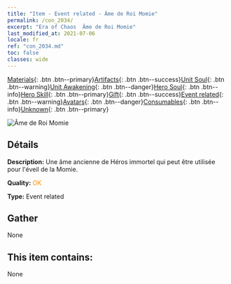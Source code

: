 ```yaml
---
title: "Item - Event related - Âme de Roi Momie"
permalink: /con_2034/
excerpt: "Era of Chaos  Âme de Roi Momie"
last_modified_at: 2021-07-06
locale: fr
ref: "con_2034.md"
toc: false
classes: wide
---
```

 [Materials](/ItemsFR/){: .btn .btn--primary}[Artifacts](/ItemsFR/Artifacts/){: .btn .btn--success}[Unit Soul](/ItemsFR/UnitSoul/){: .btn .btn--warning}[Unit Awakening](/ItemsFR/UnitAwakening/){: .btn .btn--danger}[Hero Soul](/ItemsFR/HeroSoul/){: .btn .btn--info}[Hero Skill](/ItemsFR/HeroSkill/){: .btn .btn--primary}[Gift](/ItemsFR/Gift/){: .btn .btn--success}[Event related](/ItemsFR/Events/){: .btn .btn--warning}[Avatars](/ItemsFR/Avatars/){: .btn .btn--danger}[Consumables](/ItemsFR/Consumables/){: .btn .btn--info}[Unknown](/ItemsFR/Unknown/){: .btn .btn--primary}

 ![Âme de Roi Momie](/images/t/juexing_308.jpg)

## Détails
 **Description:** Une âme ancienne de Héros immortel qui peut être utilisée pour l'éveil de la Momie.

 **Quality:** <span style="color: #FF8C00">OK</span>

 **Type:** Event related

## Gather

  None

## This item contains:

  None

